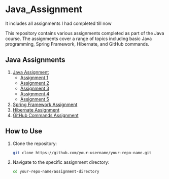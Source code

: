 # Java_Assignment
It includes all assignments I had completed till now


This repository contains various assignments completed as part of the Java course. The assignments cover a range of topics including basic Java programming, Spring Framework, Hibernate, and GitHub commands.


## Java Assignments
1. [Java Assignment](#java-assignment)
   - [Assignment 1](#assignment-1)
   - [Assignment 2](#assignment-2)
   - [Assignment 3](#assignment-3)
   - [Assignment 4](#assignment-4)
   - [Assignment 5](#assignment-5)
2. [Spring Framework Assignment](#spring-framework-assignment)
3. [Hibernate Assignment](#hibernate-assignment)
4. [GitHub Commands Assignment](#github-commands-assignment)





## How to Use

1. Clone the repository:
    ```bash
    git clone https://github.com/your-username/your-repo-name.git
    ```
2. Navigate to the specific assignment directory:
    ```bash
    cd your-repo-name/assignment-directory
    ```




